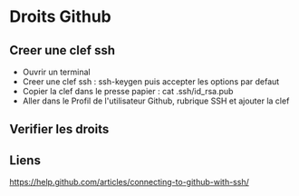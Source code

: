 # Droits Github
## Creer une clef ssh
- Ouvrir un terminal
- Creer une clef ssh : ssh-keygen puis accepter les options par defaut
- Copier la clef dans le presse papier : cat .ssh/id_rsa.pub
- Aller dans le Profil de l'utilisateur Github, rubrique SSH et ajouter la clef
## Verifier les droits

## Liens
https://help.github.com/articles/connecting-to-github-with-ssh/
